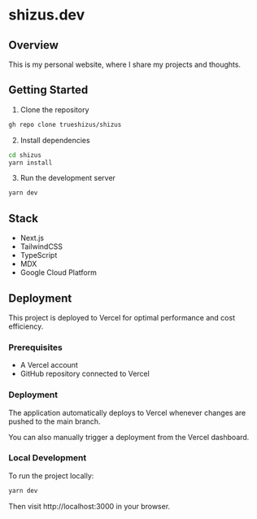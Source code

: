 # shizus.dev

## Overview

This is my personal website, where I share my projects and thoughts.

## Getting Started

1. Clone the repository

```bash
gh repo clone trueshizus/shizus
```

2. Install dependencies

```bash
cd shizus
yarn install
```

3. Run the development server

```bash
yarn dev
```

## Stack

- Next.js
- TailwindCSS
- TypeScript
- MDX
- Google Cloud Platform

## Deployment

This project is deployed to Vercel for optimal performance and cost efficiency.

### Prerequisites

- A Vercel account
- GitHub repository connected to Vercel

### Deployment

The application automatically deploys to Vercel whenever changes are pushed to the main branch.

You can also manually trigger a deployment from the Vercel dashboard.

### Local Development

To run the project locally:

```bash
yarn dev
```

Then visit http://localhost:3000 in your browser.
